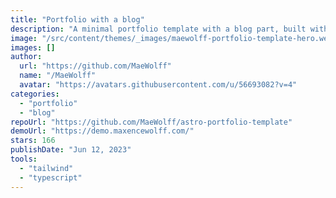 ```yaml
---
title: "Portfolio with a blog"
description: "A minimal portfolio template with a blog part, built with Astro and Tailwindcss."
image: "/src/content/themes/_images/maewolff-portfolio-template-hero.webp"
images: []
author:
  url: "https://github.com/MaeWolff"
  name: "/MaeWolff"
  avatar: "https://avatars.githubusercontent.com/u/56693082?v=4"
categories:
  - "portfolio"
  - "blog"
repoUrl: "https://github.com/MaeWolff/astro-portfolio-template"
demoUrl: "https://demo.maxencewolff.com/"
stars: 166
publishDate: "Jun 12, 2023"
tools:
  - "tailwind"
  - "typescript"
---
```

